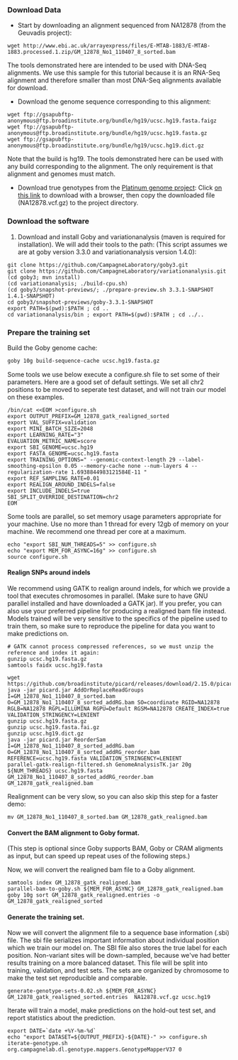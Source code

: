 ### Download Data
- Start by downloading an alignment sequenced from NA12878 (from the Geuvadis project):

```
wget http://www.ebi.ac.uk/arrayexpress/files/E-MTAB-1883/E-MTAB-1883.processed.1.zip/GM_12878_No1_110407_8_sorted.bam
```

The tools demonstrated here are intended to be used with DNA-Seq alignments.
We use this sample for this tutorial because it is an RNA-Seq alignment and therefore smaller than most DNA-Seq alignments available for download.

- Download the genome sequence corresponding to this alignment:
```
wget ftp://gsapubftp-anonymous@ftp.broadinstitute.org/bundle/hg19/ucsc.hg19.fasta.faigz
wget ftp://gsapubftp-anonymous@ftp.broadinstitute.org/bundle/hg19/ucsc.hg19.fasta.gz
wget ftp://gsapubftp-anonymous@ftp.broadinstitute.org/bundle/hg19/ucsc.hg19.dict.gz
```
Note that the build is hg19. The tools demonstrated here can be used with any build corresponding to the alignment. The only requirement is that alignment and genomes must match.

- Download true genotypes from the [Platinum genome project](http://www.illumina.com/platinumgenomes/):
Click [on this link](ftp://platgene_ro@ussd-ftp.illumina.com/2016-1.0/hg19/small_variants/NA12878/NA12878.vcf.gz) to download with a browser, then copy the downloaded file (NA12878.vcf.gz) to the project
directory.


### Download the software

 1. Download and install Goby and variationanalysis (maven is required for installation).
 We will add their tools to the path:
 (This script assumes we are at goby version 3.3.0 and variationanalysis version 1.4.0):

```
git clone https://github.com/CampagneLaboratory/goby3.git
git clone https://github.com/CampagneLaboratory/variationanalysis.git
(cd goby3; mvn install)
(cd variationanalysis; ./build-cpu.sh)
(cd goby3/snapshot-previews/; ./prepare-preview.sh 3.3.1-SNAPSHOT 1.4.1-SNAPSHOT)
cd goby3/snapshot-previews/goby-3.3.1-SNAPSHOT
export PATH=$(pwd):$PATH ; cd .. 
cd variationanalysis/bin ; export PATH=$(pwd):$PATH ; cd ../..
```

### Prepare the training set

Build the Goby genome cache:
```sh
goby 10g build-sequence-cache ucsc.hg19.fasta.gz
```

Some tools we use below execute a configure.sh file to set some of their parameters. Here are a good set of default settings.
We set all chr2 positions to be moved to seperate test dataset, and will not train our model on these examples.

```
/bin/cat <<EOM >configure.sh
export OUTPUT_PREFIX=GM_12878_gatk_realigned_sorted
export VAL_SUFFIX=validation
export MINI_BATCH_SIZE=2048
export LEARNING_RATE="3"
EVALUATION_METRIC_NAME=score
export SBI_GENOME=ucsc.hg19
export FASTA_GENOME=ucsc.hg19.fasta
export TRAINING_OPTIONS=" --genomic-context-length 29 --label-smoothing-epsilon 0.05 --memory-cache none --num-layers 4 --regularization-rate 1.6938844983121584E-11 "
export REF_SAMPLING_RATE=0.01
export REALIGN_AROUND_INDELS=false
export INCLUDE_INDELS=true
SBI_SPLIT_OVERRIDE_DESTINATION=chr2
EOM
```



Some tools are parallel, so set memory usage parameters appropriate for your machine.
Use no more than 1 thread for every 12gb of memory on your machine.
We recommend one thread per core at a maximum.
```
echo "export SBI_NUM_THREADS=5" >> configure.sh
echo "export MEM_FOR_ASYNC=16g" >> configure.sh
source configure.sh
```

#### Realign SNPs around indels
We recommend using GATK to realign around indels, for which we provide a tool that executes chromosomes in parallel.
(Make sure to have GNU parallel installed and have downloaded a GATK jar).
If you prefer, you can also use your preferred pipeline for producing a realigned bam file instead. Models trained will be very sensitive
to the specifics of the pipeline used to train them, so make sure to reproduce the pipeline for data you want to make predictions on.

```
# GATK cannot process compressed references, so we must unzip the reference and index it again:
gunzip ucsc.hg19.fasta.gz
samtools faidx ucsc.hg19.fasta

```
```
wget https://github.com/broadinstitute/picard/releases/download/2.15.0/picard.jar
java -jar picard.jar AddOrReplaceReadGroups I=GM_12878_No1_110407_8_sorted.bam O=GM_12878_No1_110407_8_sorted_addRG.bam SO=coordinate RGID=NA12878 RGLB=NA12878 RGPL=ILLUMINA RGPU=Default RGSM=NA12878 CREATE_INDEX=true VALIDATION_STRINGENCY=LENIENT
gunzip ucsc.hg19.fasta.gz
gunzip ucsc.hg19.fasta.fai.gz
gunzip ucsc.hg19.dict.gz
java -jar picard.jar ReorderSam I=GM_12878_No1_110407_8_sorted_addRG.bam O=GM_12878_No1_110407_8_sorted_addRG_reorder.bam REFERENCE=ucsc.hg19.fasta VALIDATION_STRINGENCY=LENIENT
parallel-gatk-realign-filtered.sh GenomeAnalysisTK.jar 20g ${NUM_THREADS} ucsc.hg19.fasta GM_12878_No1_110407_8_sorted_addRG_reorder.bam GM_12878_gatk_realigned.bam
```


Realignment can be very slow, so you can also skip this step for a faster demo:

```
mv GM_12878_No1_110407_8_sorted.bam GM_12878_gatk_realigned.bam
```

#### Convert the BAM alignment to Goby format.
(This step is optional since Goby supports BAM, Goby or CRAM aligments as input, but can speed up repeat uses of the following steps.)

Now, we will convert the realigned bam file to a Goby alignment.
```
samtools index GM_12878_gatk_realigned.bam
parallel-bam-to-goby.sh ${MEM_FOR_ASYNC} GM_12878_gatk_realigned.bam
goby 10g sort GM_12878_gatk_realigned.entries -o GM_12878_gatk_realigned_sorted

```

#### Generate the training set.
Now we will convert the alignment file to a sequence base information (.sbi) file. The sbi file serializes important
information about individual position which we train our model on. The SBI file also stores the true label for each position.
Non-variant sites will be down-sampled, because we've had better results training on a more balanced dataset.
This file will be split into training, validation, and test sets. The sets are organized by chromosome to make the test set reproducible and comparable.
```
generate-genotype-sets-0.02.sh ${MEM_FOR_ASYNC} GM_12878_gatk_realigned_sorted.entries  NA12878.vcf.gz ucsc.hg19
```


Iterate will train a model, make predictions on the hold-out test set, and report statistics about the prediction.
```
export DATE=`date +%Y-%m-%d`
echo "export DATASET=${OUTPUT_PREFIX}-${DATE}-" >> configure.sh
iterate-genotype.sh org.campagnelab.dl.genotype.mappers.GenotypeMapperV37 0
```


